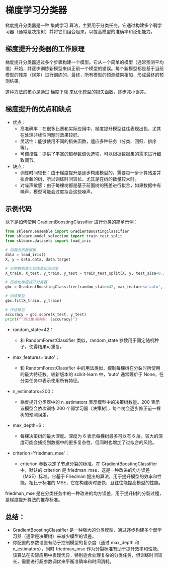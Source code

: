 # 梯度学习分类器

梯度提升分类器是一种 集成学习 算法，主要用于分类任务。它通过构建多个弱学习器（通常是决策树）并将它们组合起来，以提高模型的准确率和泛化能力。

## 梯度提升分类器的工作原理

梯度提升分类器通过多个步骤构建一个模型。它从一个简单的模型（通常预测平均值）开始，并逐步训练新模型来纠正前一个模型的错误。每个新模型都是基于当前模型的残差（误差）进行训练的。最终，所有模型的预测结果相加，形成最终的预测结果。

这种方法的核心是通过 梯度下降 来优化模型的损失函数，逐步减小误差。

## 梯度提升的优点和缺点

+ 优点：
  + 高准确率：在很多比赛和实际应用中，梯度提升模型往往表现出色，尤其在处理非线性问题时效果较好。
  + 灵活性：能够使用不同的损失函数，适应多种任务（分类、回归、排序等）。
  + 可调控性：提供了丰富的超参数调优选项，可以根据数据集的需求进行细致调节。
+ 缺点：
  + 训练时间较长：由于梯度提升是逐步构建模型的，需要每一步计算残差并拟合新的树，所以训练时间较长，尤其是在树的数量较大时。
  + 对噪声敏感：由于每棵树都是基于前面树的残差进行拟合，如果数据中有噪声，模型可能会过度拟合这些噪声。

## 示例代码

以下是如何使用 GradientBoostingClassifier 进行分类的简单示例：

```python
from sklearn.ensemble import GradientBoostingClassifier
from sklearn.model_selection import train_test_split
from sklearn.datasets import load_iris

# 加载示例数据集
data = load_iris()
X, y = data.data, data.target

# 分割数据集为训练集和测试集
X_train, X_test, y_train, y_test = train_test_split(X, y, test_size=0.2, random_state=42)

# 初始化梯度提升分类器
gbc = GradientBoostingClassifier(random_state=42, max_features='auto', n_estimators=200, max_depth=6, criterion='friedman_mse')

# 训练模型
gbc.fit(X_train, y_train)

# 评估模型
accuracy = gbc.score(X_test, y_test)
print(f"测试集准确率: {accuracy}")
```

+ random_state=42：
  + 和 RandomForestClassifier 类似，random_state 参数用于固定随机种子，使得结果可重复。
+ max_features='auto'：
  + 和 RandomForestClassifier 中的用法类似，控制每棵树在分裂时所使用的最大特征数。较新版本的 scikit-learn 中，'auto' 通常等价于 None，在分类任务中表示使用所有特征。
+ n_estimators=200：
  + 梯度提升分类器中的 n_estimators 表示模型中的决策树数量。200 表示该模型会依次训练 200 个弱学习器（决策树），每个树会逐步修正前一棵树的预测误差。
+ max_depth=6：

  + 每棵决策树的最大深度。深度为 6 表示每棵树最多可以有 6 层。较大的深度可能会捕捉到数据中的更多复杂性，但同时也增加了过拟合的风险。
+ criterion='friedman_mse'：
  + criterion 参数决定了节点分裂的标准。在 GradientBoostingClassifier 中，默认的 criterion 是 friedman_mse，这是一种改进的均方误差（MSE）标准。它基于 Friedman 提出的算法，用于提升模型的效率和性能。相比于标准的 MSE，它在构建树时更快，且往往能提高模型的性能。

friedman_mse 是在分类任务中的一种改进的均方误差，用于提升树的分裂过程，是梯度提升算法的推荐标准。

## 总结：

+ GradientBoostingClassifier 是一种强大的分类模型，通过逐步构建多个弱学习器（通常是决策树）来减少模型的误差。
+ 你配置的参数设置有助于控制模型的复杂度（通过 max_depth 和 n_estimators），同时 friedman_mse 作为分裂标准有助于提升效率和性能。
该算法在实际应用中表现优异，特别适合处理复杂的分类任务，但训练时间较长，需要进行超参数调优来平衡准确率和时间消耗。
